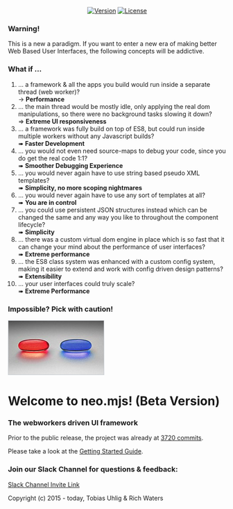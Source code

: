 <p align="center">
  <a href="https://www.npmjs.com/package/neo.mjs"><img src="https://img.shields.io/npm/v/neo.mjs.svg" alt="Version"></a>
  <a href="https://www.npmjs.com/package/neo.mjs"><img src="https://img.shields.io/npm/l/neo.mjs.svg" alt="License"></a>
</p>

### Warning!
This is a new a paradigm. If you want to enter a new era of making better Web Based User Interfaces,
the following concepts will be addictive.

### What if ...
1.  ... a framework & all the apps you build would run inside a separate thread (web worker)?<br/>
→ **Performance**
2.  ... the main thread would be mostly idle, only applying the real dom manipulations,
so there were no background tasks slowing it down?<br/>
⇒ **Extreme UI responsiveness**
3.  ... a framework was fully build on top of ES8, but could run inside multiple workers without any Javascript builds?<br/>
➠ **Faster Development**
4.  ... you would not even need source-maps to debug your code, since you do get the real code 1:1?<br/>
➠ **Smoother Debugging Experience**
5.  ... you would never again have to use string based pseudo XML templates?<br/>
➠ **Simplicity, no more scoping nightmares**
6.  ... you would never again have to use any sort of templates at all?<br/>
➠ **You are in control**
7.  ... you could use persistent JSON structures instead which can be changed the same and any way you like to
throughout the component lifecycle?<br/>
➠ **Simplicity**
8.  ... there was a custom virtual dom engine in place which is so fast that it can change your mind about 
the performance of user interfaces?<br/>
➠ **Extreme performance**
9.  ... the ES8 class system was enhanced with a custom config system, making it easier to extend and work with config
driven design patterns?<br/>
➠ **Extensibility**
10.  ... your user interfaces could truly scale?<br/>
➠ **Extreme Performance**

### Impossible? Pick with caution!
<img alt="neo.mjs commit history" src="./.github/images/redorbluepill.png">

# Welcome to neo.mjs! (Beta Version)
### The webworkers driven UI framework

Prior to the public release, the project was already at <a href=".github/NEOMJS_HISTORY.md">3720 commits</a>.

Please take a look at the <a href=".github/GETTING_STARTED.md">Getting Started Guide</a>.

### Join our Slack Channel for questions & feedback:

<a href="https://join.slack.com/t/neotericjs/shared_invite/enQtNDk2NjEwMTIxODQ2LWRjNGQ3ZTMzODRmZGM2NDM2NzZmZTMzZmE2YjEwNDM4NDhjZDllNWY2ZDkwOWQ5N2JmZWViYjYzZTg5YjdiMDc">Slack Channel Invite Link</a>

Copyright (c) 2015 - today, Tobias Uhlig & Rich Waters